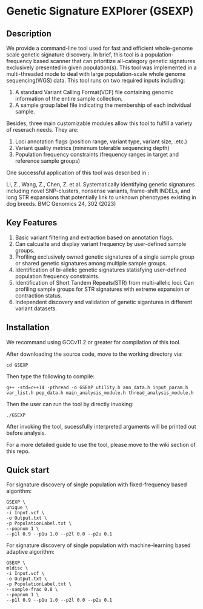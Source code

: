 # Genetic Signature EXPlorer (GSEXP)

## Description
We provide a command-line tool used for fast and efficient whole-genome scale genetic signature discovery. In brief, this tool is a population-frequency based scanner that can prioritize all-category genetic signatures exclusively presented in given population(s). This tool was implemented in a multi-threaded mode to deal with large population-scale whole genome sequencing(WGS) data. This tool runs on two required inputs including:
1. A standard Variant Calling Format(VCF) file containing genomic information of the entire sample collection.
2. A sample group label file indicating the membership of each individual sample.

Besides, three main customizable modules allow this tool to fulfill a variety of reserach needs. They are:
1. Loci annotation flags (position range, variant type, variant size, .etc.)
2. Variant quality metrics (minimum tolerable sequencing depth)
3. Population frequency constraints (frequency ranges in target and reference sample groups)

One successful application of this tool was described in :

Li, Z., Wang, Z., Chen, Z. et al. Systematically identifying genetic signatures including novel SNP-clusters, nonsense variants, frame-shift INDELs, and long STR expansions that potentially link to unknown phenotypes existing in dog breeds. BMC Genomics 24, 302 (2023)


## Key Features
1. Basic variant filtering and extraction based on annotation flags.
2. Can calcualte and display variant frequency by user-defined sample groups.
3. Profiling exclusively owned genetic signatures of a single sample group or shared genetic signatures among multiple sample groups.
4. Identification of bi-allelic genetic signatures statisfying user-defined population frequency constraints.
5. Identification of Short Tandem Repeats(STR) from multi-allelic loci. Can profiling sample groups for STR signatures with extreme expansion or contraction status.
6. Independent discovery and validation of genetic sigantures in different variant datasets. 

## Installation
We recommand using GCCv11.2 or greater for compilation of this tool.

After downloading the source code, move to the working directory via:
```
cd GSEXP
```
Then type the following to compile:
```
g++ -std=c++14 -pthread -o GSEXP utility.h ann_data.h input_param.h var_list.h pop_data.h main_analysis_module.h thread_analysis_module.h
```
Then the user can run the tool by directly invoking:
```
./GSEXP
```

After invoking the tool, sucessfully interpreted arguments will be printed out before analysis.

For a more detailed guide to use the tool, please move to the wiki section of this repo.

## Quick start

For signature discovery of single population with fixed-frequency based algorithm:
```
GSEXP \
unique \
-i Input.vcf \
-o Output.txt \
-p PopulationLabel.txt \
--popnum 1 \
--p1l 0.9 --p1u 1.0 --p2l 0.0 --p2u 0.1
```

For signature discovery of single population with machine-learning based adaptive algorithm:
```
GSEXP \
mldisc \
-i Input.vcf \
-o Output.txt \
-p PopulationLabel.txt \
--sample-frac 0.8 \
--popnum 1 \
--p1l 0.9 --p1u 1.0 --p2l 0.0 --p2u 0.1
```








